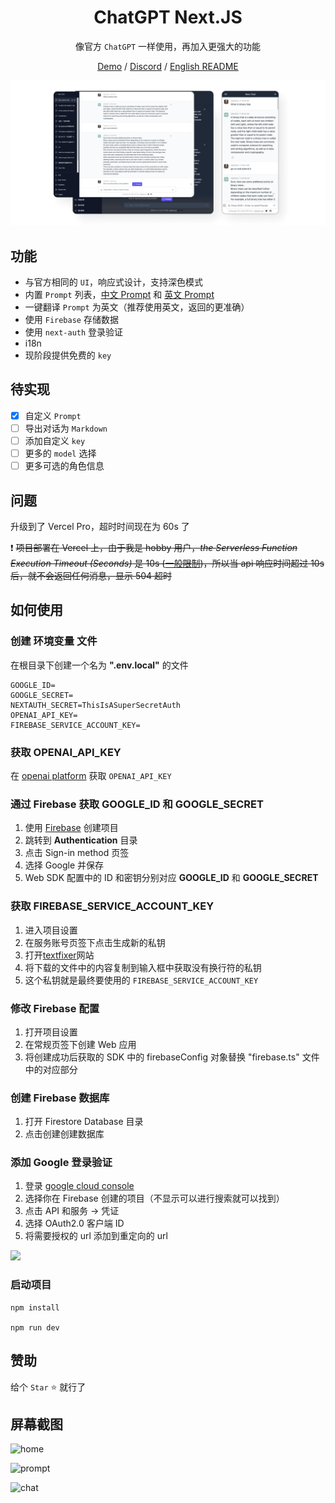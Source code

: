 <div align="center">

<h1 align="center">ChatGPT Next.JS</h1>

像官方 `ChatGPT` 一样使用，再加入更强大的功能

[Demo](https://chatgpt.younglele.cn) / [Discord](https://discord.gg/2wcQRJKxuZ) / [English README](./README.en.md)

![主界面](./static/home.jpeg)

</div>

## 功能

- 与官方相同的 `UI`，响应式设计，支持深色模式
- 内置 `Prompt` 列表，[中文 Prompt](https://github.com/PlexPt/awesome-chatgpt-prompts-zh) 和 [英文 Prompt](https://github.com/f/awesome-chatgpt-prompts)
- 一键翻译 `Prompt` 为英文（推荐使用英文，返回的更准确）
- 使用 `Firebase` 存储数据
- 使用 `next-auth` 登录验证
- i18n
- 现阶段提供免费的 `key`

## 待实现

- [x] 自定义 `Prompt`
- [ ] 导出对话为 `Markdown`
- [ ] 添加自定义 `key`
- [ ] 更多的 `model` 选择
- [ ] 更多可选的角色信息

## 问题

升级到了 Vercel Pro，超时时间现在为 60s 了

❗ ~~项目部署在 Vercel 上，由于我是 hobby 用户，_the Serverless Function Execution Timeout (Seconds)_ 是 10s ([一般限制](https://vercel.com/docs/concepts/limits/overview))，所以当 api 响应时间超过 10s 后，就不会返回任何消息，显示 504 超时~~

## 如何使用

### 创建 环境变量 文件

在根目录下创建一个名为 **".env.local"** 的文件

```shell
GOOGLE_ID=
GOOGLE_SECRET=
NEXTAUTH_SECRET=ThisIsASuperSecretAuth
OPENAI_API_KEY=
FIREBASE_SERVICE_ACCOUNT_KEY=
```

### 获取 OPENAI_API_KEY

在 [openai platform](https://platform.openai.com/account/api-keys) 获取 `OPENAI_API_KEY`

### 通过 Firebase 获取 GOOGLE_ID 和 GOOGLE_SECRET

1.  使用 [Firebase](https://console.firebase.google.com) 创建项目
2.  跳转到 **Authentication** 目录
3.  点击 Sign-in method 页签
4.  选择 Google 并保存
5.  Web SDK 配置中的 ID 和密钥分别对应 **GOOGLE_ID** 和 **GOOGLE_SECRET**

### 获取 FIREBASE_SERVICE_ACCOUNT_KEY

1. 进入项目设置
2. 在服务账号页签下点击生成新的私钥
3. 打开[textfixer](https://www.textfixer.com/tools/remove-line-breaks.php)网站
4. 将下载的文件中的内容复制到输入框中获取没有换行符的私钥
5. 这个私钥就是最终要使用的 `FIREBASE_SERVICE_ACCOUNT_KEY`

### 修改 Firebase 配置

1. 打开项目设置
2. 在常规页签下创建 Web 应用
3. 将创建成功后获取的 SDK 中的 firebaseConfig 对象替换 "firebase.ts" 文件中的对应部分

### 创建 Firebase 数据库

1. 打开 Firestore Database 目录
2. 点击创建创建数据库

### 添加 Google 登录验证

1. 登录 [google cloud console](https://console.cloud.google.com/)
2. 选择你在 Firebase 创建的项目（不显示可以进行搜索就可以找到）
3. 点击 API 和服务 -> 凭证
4. 选择 OAuth2.0 客户端 ID
5. 将需要授权的 url 添加到重定向的 url

![](https://obsidian-picgo-le.oss-cn-hangzhou.aliyuncs.com/img/SCR-20230310-ejx.png)

### 启动项目

```shell
npm install

npm run dev
```

## 赞助

给个 `Star` ⭐ 就行了

## 屏幕截图

![home](https://obsidian-picgo-le.oss-cn-hangzhou.aliyuncs.com/img/SCR-20230325-v2w.png)

![prompt](https://obsidian-picgo-le.oss-cn-hangzhou.aliyuncs.com/img/SCR-20230325-v36.png)

![chat](https://obsidian-picgo-le.oss-cn-hangzhou.aliyuncs.com/img/SCR-20230325-v3n.png)

